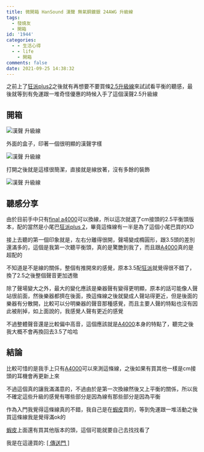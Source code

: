 ```yaml
---
title: 微開箱 HanSound 漢聲 無氧銅鍍銀 24AWG 升級線
tags:
  - 發燒友
  - 開箱
id: '1944'
categories:
  - - 生活心得
  - - life
    - 開箱
comments: false
date: 2021-09-25 14:38:32
---
```


之前上了[狂派plus2](https://blog.devcker.com/kuang-pai-dac/ "狂派plus2")之後就有再想要不要買條[2.5升級線](https://tinyurl.com/yg657ezg "2.5升級線")來試試看平衡的聽感，最後就等到有免運跟一堆奇怪優惠的時候入手了這個漢聲2.5升級線

## 開箱

![漢聲 升級線](https://blog.devcker.com/wp-content/uploads/2021/09/DSC_0045-1024x576.jpg)

外面的盒子，印著一個很明顯的漢聲字樣

![漢聲 升級線](https://blog.devcker.com/wp-content/uploads/2021/09/DSC_0046-1024x576.jpg)

打開之後就是這樣很簡潔，直接就是線放著，沒有多餘的裝飾

![漢聲 升級線](https://blog.devcker.com/wp-content/uploads/2021/09/DSC_0047-1024x576.jpg)

## 聽感分享

由於目前手中只有[final a4000](https://blog.devcker.com/unbox-final-a4000/ "final a4000")可以換線，所以這次就選了cm接頭的2.5平衡頭版本，配的當然是小尾巴[狂派plus 2](https://blog.devcker.com/kuang-pai-dac/ "狂派plus 2")，畢竟這條線有一半是為了這個小尾巴買的XD

接上去聽的第一個印象就是，左右分離得很開，聲場變成橢圓形，跟3.5頭的差別還滿多的，這個是我第一次聽平衡頭，真的是驚艷到我了，而且跟[A4000](https://blog.devcker.com/unbox-final-a4000/ "A4000")真的是超配的

不知道是不是線的關係，整個有推開來的感覺，原本3.5配[狂派](https://blog.devcker.com/kuang-pai-dac/ "狂派")就覺得很不錯了，換了2.5之後整個聲音更加透徹

除了聲場變大之外，最大的變化應該是樂器聲有變得更明顯，原本的話可能像人聲站很前面，然後樂器都擠在後面，換這條線之後就變成人聲站得更近，但是後面的樂器有分散開，比較可以分明樂器的聲音那種感覺，而且主要人聲的特點也沒有因此被削掉，如上面說的，我感覺人聲有更近的感覺

不過整體聲音還是比較偏中高音，這個應該就是[A4000](https://blog.devcker.com/unbox-final-a4000/ "A4000")本身的特點了，聽完之後我大概不會再換回去3.5了哈哈

## 結論

比較可惜的是我手上只有[A4000](https://blog.devcker.com/unbox-final-a4000/ "A4000")可以來測這條線，之後如果有買其他一樣是cm接頭的耳機會再更新上來

不過這個真的讓我滿滿意的，不過由於是第一次換線然後又上平衡的關係，所以我不確定這些升級的感覺有哪些部分是因為線有那些部分是因為平衡

作為入門我覺得這條線真的不錯，我自己是在[蝦皮](https://tinyurl.com/yg657ezg "蝦皮")買的，等到免運跟一堆活動之後買這條線我是覺得滿ok的

[蝦皮](https://tinyurl.com/yg657ezg "蝦皮")上面還有買其他版本的頭，這個可能就要自己去找找看了

我是在這邊買的: [\[ 傳送門 \]](https://tinyurl.com/yg657ezg "[ 傳送門 ]")